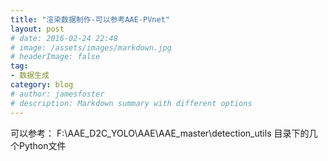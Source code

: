 ```yaml
---
title: "渲染数据制作-可以参考AAE-PVnet"
layout: post
# date: 2016-02-24 22:48
# image: /assets/images/markdown.jpg
# headerImage: false
tag:
- 数据生成
category: blog
# author: jamesfoster
# description: Markdown summary with different options
---
```


可以参考：
F:\AAE_D2C_YOLO\AAE\AAE_master\detection_utils 目录下的几个Python文件
